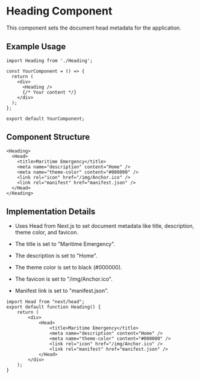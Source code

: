 # Heading Component

This component sets the document head metadata for the application.

## Example Usage

```tsx
import Heading from './Heading';

const YourComponent = () => {
  return (
    <div>
      <Heading />
      {/* Your content */}
    </div>
  );
};

export default YourComponent;
```
## Component Structure

```tsx
<Heading>
  <Head>
    <title>Maritime Emergency</title>
    <meta name="description" content="Home" />
    <meta name="theme-color" content="#000000" />
    <link rel="icon" href="/img/Anchor.ico" />
    <link rel="manifest" href="manifest.json" />
  </Head>
</Heading>

```

## Implementation Details

- Uses Head from Next.js to set document metadata like title, description, theme color, and favicon.

- The title is set to "Maritime Emergency".

- The description is set to "Home".

- The theme color is set to black (#000000).

- The favicon is set to "/img/Anchor.ico".

- Manifest link is set to "manifest.json".

```tsx
import Head from "next/head";
export default function Heading() {
    return (
        <div>
            <Head>
                <title>Maritime Emergency</title>
                <meta name="description" content="Home" />
                <meta name="theme-color" content="#000000" />
                <link rel="icon" href="/img/Anchor.ico" />
                <link rel="manifest" href="manifest.json" />
            </Head>
        </div>
    );
}
```